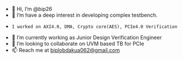 - 👋 Hi, I’m @bip26
- 👀 I’m have a deep interest in developing complex testbench.
-     I worked on AXI4.0, DMA, Crypto core(AES), PCIe4.0 Verification 
- 🌱 I’m currently working as Junior Design Verification Engineer
- 💞️ I’m looking to collaborate on UVM based TB for PCIe
- 📫 Reach me at biplobdakua062@gmail.com

<!---
bip26/bip26 is a ✨ special ✨ repository because its `README.md` (this file) appears on your GitHub profile.
You can click the Preview link to take a look at your changes.
--->
